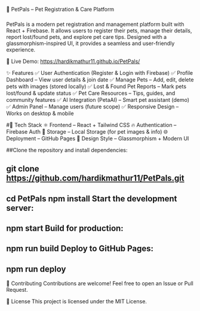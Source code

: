 🐾 PetPals – Pet Registration & Care Platform


###
PetPals is a modern pet registration and management platform built with React + Firebase.
It allows users to register their pets, manage their details, report lost/found pets, and explore pet care tips.
Designed with a glassmorphism-inspired UI, it provides a seamless and user-friendly experience.

🔗 Live Demo: https://hardikmathur11.github.io/PetPals/

✨ Features
✅ User Authentication (Register & Login with Firebase)
✅ Profile Dashboard – View user details & join date
✅ Manage Pets – Add, edit, delete pets with images (stored locally)
✅ Lost & Found Pet Reports – Mark pets lost/found & update status
✅ Pet Care Resources – Tips, guides, and community features
✅ AI Integration (PetaAI) – Smart pet assistant (demo)
✅ Admin Panel – Manage users (future scope)
✅ Responsive Design – Works on desktop & mobile

#🚀 Tech Stack
⚛️ Frontend – React + Tailwind CSS
🔥 Authentication – Firebase Auth
💾 Storage – Local Storage (for pet images & info)
🌐 Deployment – GitHub Pages
🎨 Design Style – Glassmorphism + Modern UI



##Clone the repository and install dependencies:

git clone https://github.com/hardikmathur11/PetPals.git
---
cd PetPals
npm install
Start the development server:
---
npm start
Build for production:
---
npm run build
Deploy to GitHub Pages:
---
npm run deploy
---

🤝 Contributing
Contributions are welcome! Feel free to open an Issue or Pull Request.

📜 License
This project is licensed under the MIT License.
